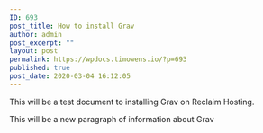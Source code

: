 ```yaml
---
ID: 693
post_title: How to install Grav
author: admin
post_excerpt: ""
layout: post
permalink: https://wpdocs.timowens.io/?p=693
published: true
post_date: 2020-03-04 16:12:05
---
```

<!-- wp:paragraph -->
<p>This will be a test document to installing Grav on Reclaim Hosting.</p>
<!-- /wp:paragraph -->

<!-- wp:paragraph -->
<p>This will be a new paragraph of information about Grav</p>
<!-- /wp:paragraph -->
